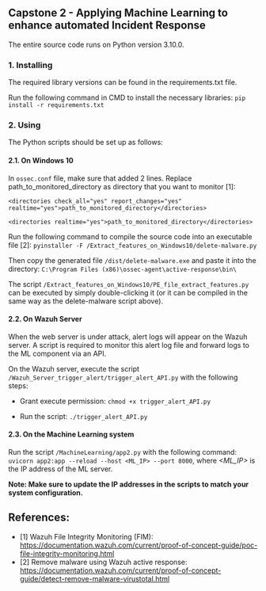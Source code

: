 ## Capstone 2 - Applying Machine Learning to enhance automated Incident Response

The entire source code runs on Python version 3.10.0.

### 1. Installing

The required library versions can be found in the requirements.txt file.

Run the following command in CMD to install the necessary libraries: `pip install -r requirements.txt`

### 2. Using

The Python scripts should be set up as follows:

#### 2.1. On Windows 10

In `ossec.conf` file, make sure that added 2 lines. Replace path_to_monitored_directory as directory that you want to monitor [1]:

```
<directories check_all="yes" report_changes="yes" realtime="yes">path_to_monitored_directory</directories>

<directories realtime="yes">path_to_monitored_directory</directories>
```

Run the following command to compile the source code into an executable file [2]: `pyinstaller -F /Extract_features_on_Windows10/delete-malware.py`

Then copy the generated file `/dist/delete-malware.exe` and paste it into the directory: `C:\Program Files (x86)\ossec-agent\active-response\bin\`

The script `/Extract_features_on_Windows10/PE_file_extract_features.py` can be executed by simply double-clicking it (or it can be compiled in the same way as the delete-malware script above).

#### 2.2. On Wazuh Server

When the web server is under attack, alert logs will appear on the Wazuh server. A script is required to monitor this alert log file and forward logs to the ML component via an API.

On the Wazuh server, execute the script `/Wazuh_Server_trigger_alert/trigger_alert_API.py` with the following steps:

- Grant execute permission: `chmod +x trigger_alert_API.py`

- Run the script: `./trigger_alert_API.py`

#### 2.3. On the Machine Learning system

Run the script `/MachineLearning/app2.py` with the following command: `uvicorn app2:app --reload --host <ML_IP> --port 8000`, where *<ML_IP>* is the IP address of the ML server.

**Note: Make sure to update the IP addresses in the scripts to match your system configuration.**

## References:

- [1] Wazuh File Integrity Monitoring (FIM): https://documentation.wazuh.com/current/proof-of-concept-guide/poc-file-integrity-monitoring.html
- [2] Remove malware using Wazuh active response: https://documentation.wazuh.com/current/proof-of-concept-guide/detect-remove-malware-virustotal.html
